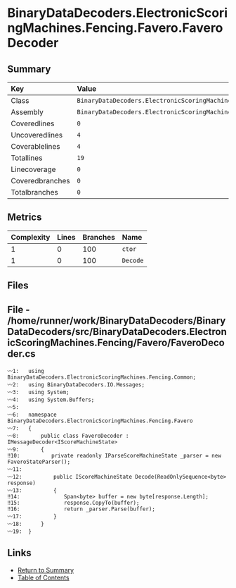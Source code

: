 ﻿# BinaryDataDecoders.ElectronicScoringMachines.Fencing.Favero.FaveroDecoder

## Summary

| Key             | Value                                                                       |
| :-------------- | :-------------------------------------------------------------------------- |
| Class           | `BinaryDataDecoders.ElectronicScoringMachines.Fencing.Favero.FaveroDecoder` |
| Assembly        | `BinaryDataDecoders.ElectronicScoringMachines.Fencing`                      |
| Coveredlines    | `0`                                                                         |
| Uncoveredlines  | `4`                                                                         |
| Coverablelines  | `4`                                                                         |
| Totallines      | `19`                                                                        |
| Linecoverage    | `0`                                                                         |
| Coveredbranches | `0`                                                                         |
| Totalbranches   | `0`                                                                         |

## Metrics

| Complexity | Lines | Branches | Name     |
| :--------- | :---- | :------- | :------- |
| 1          | 0     | 100      | `ctor`   |
| 1          | 0     | 100      | `Decode` |

## Files

## File - /home/runner/work/BinaryDataDecoders/BinaryDataDecoders/src/BinaryDataDecoders.ElectronicScoringMachines.Fencing/Favero/FaveroDecoder.cs

```CSharp
〰1:   using BinaryDataDecoders.ElectronicScoringMachines.Fencing.Common;
〰2:   using BinaryDataDecoders.IO.Messages;
〰3:   using System;
〰4:   using System.Buffers;
〰5:   
〰6:   namespace BinaryDataDecoders.ElectronicScoringMachines.Fencing.Favero
〰7:   {
〰8:       public class FaveroDecoder : IMessageDecoder<IScoreMachineState>
〰9:       {
‼10:          private readonly IParseScoreMachineState _parser = new FaveroStateParser();
〰11:  
〰12:          public IScoreMachineState Decode(ReadOnlySequence<byte> response)
〰13:          {
‼14:              Span<byte> buffer = new byte[response.Length];
‼15:              response.CopyTo(buffer);
‼16:              return _parser.Parse(buffer);
〰17:          }
〰18:      }
〰19:  }
```

## Links

* [Return to Summary](Summary.md)
* [Table of Contents](../TOC.md)

